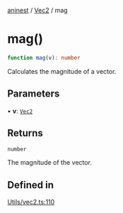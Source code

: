 [aninest](../../index.md) / [Vec2](../index.md) / mag

# mag()

```ts
function mag(v): number
```

Calculates the magnitude of a vector.

## Parameters

• **v**: [`Vec2`](../type-aliases/Vec2.md)

## Returns

`number`

The magnitude of the vector.

## Defined in

[Utils/vec2.ts:110](https://github.com/zphrs/aninest/blob/ba102fd602fb72315102b5ca371477900b4b57ce/core/src/Utils/vec2.ts#L110)
